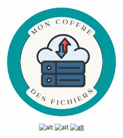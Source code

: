 <p align="center" width="100%">
    <img  
    src="public/assets/img/logo.png" 
    alt="logo"
    title="Logo Mon coffre des fichiers"
    style="width: 50%; border-radius: 50%"/> 
</p>


<div style="text-align:center">

![alt](https://img.shields.io/badge/PHP->=7.2.5-orange)
![alt](https://img.shields.io/badge/Symfony-5.4-green)
[![alt](https://img.shields.io/badge/GitHub-appryll-blue)](https://github.com/Appryll)

</div>
